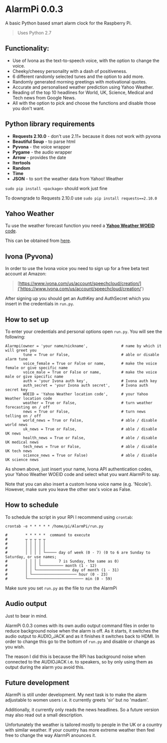 # AlarmPi 0.0.3
A basic Python based smart alarm clock for the Raspberry Pi.

> Uses Python 2.7

## Functionality:

* Use of Ivona as the text-to-speech voice, with the option to change the voice.
* Cheeky/cheesy personality with a dash of positiveness.
* 6 different randomly selected tunes and the option to add more.
* Randomly generated morning greetings with motivational quotes.
* Accurate and personalised weather prediction using Yahoo Weather.
* Reading of the top 10 headlines for World, UK, Science, Medical and Tech news from Google News.
* All with the option to pick and choose the functions and disable those you don't want.

## Python library requirements

* **Requests 2.10.0** - don't use 2.11+ because it does not work with pyvona
* **Beautiful Soup** - to parse html
* **Pyvona** - the voice wrapper
* **Pygame** - the audio wrapper
* **Arrow** - provides the date
* **Itertools**
* **Random**
* **Time**
* **JSON** - to sort the weather data from Yahoo! Weather

```sudo pip install <package>``` should work just fine

To downgrade to Requests 2.10.0 use ```sudo pip install requests==2.10.0```

## Yahoo Weather

Tu use the weather forecast function you need a [**Yahoo Weather WOEID** code]('http://woeid.rosselliot.co.nz/'). 

This can be obtained from [here]('http://woeid.rosselliot.co.nz/').

## Ivona (Pyvona)

In order to use the Ivona voice you need to sign up for a free beta test account at Amazon: 

> [https://www.ivona.com/us/account/speechcloud/creation/]('https://www.ivona.com/us/account/speechcloud/creation/')

After signing up you should get an AuthKey and AuthSecret which you insert in the credentials in ```run.py```.

## How to set up

To enter your credentials and personal options open ```run.py```. You will see the following:

```
Alarmpi(owner = 'your name/nickname',               # name by which it will greet you
        tune = True or False,                       # able or disable alarm tune
        voice_female = True or False or name,       # make the voice female or give specific name
        voice_male = True or False or name,         # make the voice male or give specific name
        auth = 'your Ivona auth key',               # Ivona auth key
        auth_secret = 'your Ivona auth secret',     # Ivona auth secret key
        WOEID = 'Yahoo Weather location code',      # your Yahoo Weather location code
        weather = True or False,                    # turn weather forecasting on / off
        news = True or False,                       # turn news telling on / off
        world_news = True or False,                 # able / disable world news
        uk_news = True or False,                    # able / disable UK news
        health_news = True or False,                # able / disable UK medical news
        tech_news = True or False,                  # able / disable UK tech news
        science_news = True or False)               # able / disable UK science news
```

As shown above, just insert your name, Ivona API authentication codes, your Yahoo Weather WOEID code and select what you want AlarmPi to say.

Note that you can also insert a custom Ivona voice name (e.g. 'Nicole'). However, make sure you leave the other sex's voice as False.

## How to schedule

To schedule the script in your RPi I recommend using ```crontab```:

```crontab -e * * * * * /home/pi/AlarmPi/run.py```

```
#        * * * * *  command to execute
#        ┬ ┬ ┬ ┬ ┬
#        │ │ │ │ │
#        │ │ │ │ │
#        │ │ │ │ └───── day of week (0 - 7) (0 to 6 are Sunday to Saturday, or use names; 
#	     │ │ │ │		7 is Sunday, the same as 0)
#        │ │ │ └────────── month (1 - 12)
#        │ │ └─────────────── day of month (1 - 31)
#        │ └──────────────────── hour (0 - 23)
#        └───────────────────────── min (0 - 59)
```

Make sure you set ```run.py``` as the file to run the AlarmPi

## Audio output

Just to bear in mind.

AlarmPi 0.0.3 comes with its own audio output command files in order to reduce background noise when the alarm is off. As it starts, it switches the audio output to AUDIO_JACK and as it finishes it switches back to HDMI. In order to change this go to the bottom of ```run.py``` and disable or change as you wish.

The reason I did this is because the RPi has background noise when connected to the AUDIOJACK i.e. to speakers, so by only using them as output during the alarm you avoid this.

## Future development

AlarmPi is still under development. My next task is to make the alarm adjustable to women users i.e. it currently greets 'sir' but no 'madam'.

Additionally, it currently only reads the news headlines. So a future version may also read out a small description.

Unfortunately the weather is tailored mostly to people in the UK or a country with similar weather. If your country has more extreme weather then feel free to change the way AlarmPi anounces it.
